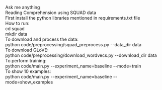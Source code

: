 Ask me anything<br />
Reading Comprehension using SQUAD data<br />
First install the python libraries mentioned in requirements.txt file<br />
How to run:<br />
cd squad<br />
mkdir data<br />
To download and process the data:<br />
python code/preprocessing/squad_preprocess.py --data_dir data<br />
To download GLoVE:<br />
python code/preprocessing/download_wordvecs.py --download_dir data<br />
To perform training:<br />
python code/main.py --experiment_name=baseline --mode=train<br />
To show 10 examples:<br />
python code/main.py --experiment_name=baseline --mode=show_examples<br />

